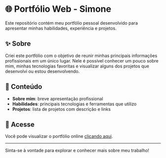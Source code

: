 # 🌐 Portfólio Web - Simone

Este repositório contém meu portfólio pessoal desenvolvido para apresentar minhas habilidades, experiência e projetos.

## ✨ Sobre

Criei este portfólio com o objetivo de reunir minhas principais informações profissionais em um único lugar. Nele é possível conhecer um pouco sobre mim, minhas tecnologias favoritas e visualizar alguns dos projetos que desenvolvi ou estou desenvolvendo.


## 📁 Conteúdo

- **Sobre mim**: breve apresentação profissional
- **Habilidades**: principais tecnologias e ferramentas que utilizo
- **Projetos**: lista de projetos com descrição e links

## 🚀 Acesse

Você pode visualizar o portfólio online [clicando aqui](https://simonebatista23.github.io/portfolio/).

---

Sinta-se à vontade para explorar e conhecer mais sobre meu trabalho!
